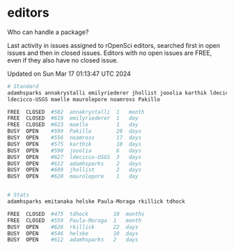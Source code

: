 # editors

Who can handle a package?

Last activity in issues assigned to rOpenSci editors, searched first in open
issues and then in closed issues. Editors with no open issues are FREE, even if
they also have no closed issue.


Updated on Sun Mar 17 01:13:47 UTC 2024

```bash
# Standard
adamhsparks annakrystalli emilyriederer jhollist jooolia karthik ldecicco
ldecicco-USGS maelle maurolepore noamross Pakillo

FREE  CLOSED  #502  annakrystalli  1   month
FREE  CLOSED  #619  emilyriederer  1   day
FREE  CLOSED  #623  maelle         1   day
BUSY  OPEN    #599  Pakillo        20  days
BUSY  OPEN    #556  noamross       17  days
BUSY  OPEN    #575  karthik        10  days
BUSY  OPEN    #590  jooolia        6   days
BUSY  OPEN    #627  ldecicco-USGS  3   days
BUSY  OPEN    #612  adamhsparks    2   days
BUSY  OPEN    #609  jhollist       2   days
BUSY  OPEN    #620  maurolepore    1   day


# Stats
adamhsparks emitanaka helske Paula-Moraga rkillick tdhock

FREE  CLOSED  #475  tdhock        10  months
FREE  CLOSED  #559  Paula-Moraga  1   month
BUSY  OPEN    #626  rkillick      22  days
BUSY  OPEN    #546  helske        10  days
BUSY  OPEN    #612  adamhsparks   2   days
```
